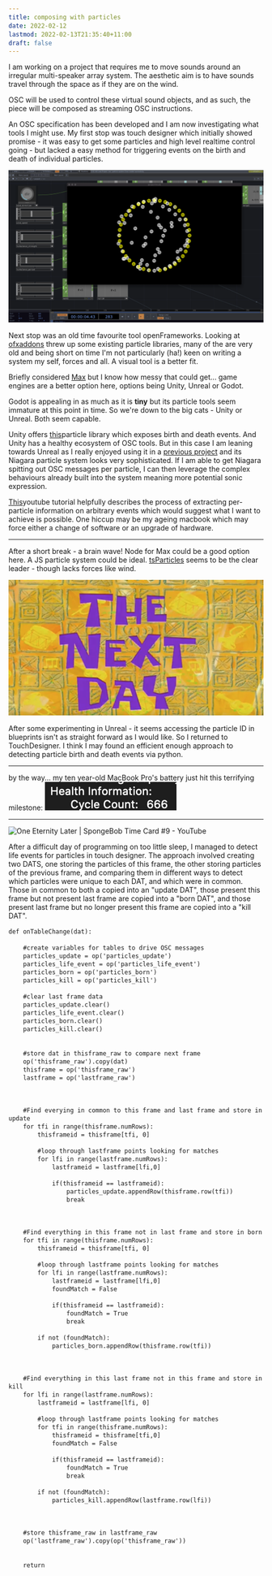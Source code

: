 ```yaml
---
title: composing with particles
date: 2022-02-12
lastmod: 2022-02-13T21:35:40+11:00
draft: false
---
```


I am working on a project that requires me to move sounds around an irregular multi-speaker array system.  The aesthetic aim is to have sounds travel through the space as if they are on the wind.

OSC will be used to control these virtual sound objects, and as such, the piece will be composed as streaming OSC instructions.

An OSC specification has been developed and I am now  investigating what tools I might use.  My first stop was touch designer which initially showed promise - it was easy to get some particles and high level realtime control going - but lacked a easy method for triggering events on the birth and death of individual particles.

![](assets/Pasted%20image%2020220213000243.png)

Next stop was an old time favourite tool openFrameworks.  Looking at [ofxaddons](ofxaddons.com) threw up some existing particle libraries, many of the are very old and being short on time I'm not particularly (ha!) keen on writing a system my self, forces and all.  A visual tool is a better fit.

Briefly considered [Max](cycling74.com) but I know how messy that could get... game engines are a better option here, options being Unity, Unreal or Godot.

Godot is appealing in as much as it is **tiny** but its particle tools seem immature at this point in time.  So we're down to the big cats - Unity or Unreal.  Both seem capable.  

Unity offers [this](https://assetstore.unity.com/packages/vfx/particles/participle-107695)particle library which exposes birth and death events.  And Unity has a healthy ecosystem of OSC tools.  But in this case I am leaning towards Unreal as I really enjoyed using it in a [previous project](https://zeal.co/projects/luminesce) and its Niagara particle system looks very sophisticated.  If I am able to get Niagara spitting out OSC messages per particle, I can then leverage the complex behaviours already built into the system meaning more potential sonic expression.

[This](https://www.youtube.com/watch?v=aA_8NLzbUTA&list=PLomQNLPOWtzYXU_pRIUVVEV9uY7bjENZ5&index=46)youtube tutorial helpfully describes the process of extracting per-particle information on arbitrary events which would suggest what I want to achieve is possible.  One hiccup may be my ageing macbook which may force either a change of software or an upgrade of hardware. 

---

After a short break - a brain wave!  Node for Max could be a good option here.  A JS particle system could be ideal.   [tsParticles](https://github.com/matteobruni/tsparticles) seems to be the clear leader - though lacks forces like wind.

![](assets/Pasted%20image%2020220213160333.png)

After some experimenting in Unreal - it seems accessing the particle ID in blueprints isn't as straight forward as I would like.  So I returned to TouchDesigner.  I think I may found an efficient enough approach to detecting particle birth and death events via python.

---

by the way... my ten year-old MacBook Pro's battery just hit this terrifying milestone:
![](assets/Pasted%20image%2020220213175547.png)

---

![One Eternity Later | SpongeBob Time Card #9 - YouTube](https://i.ytimg.com/vi/U7CZcd-UYmU/maxresdefault.jpg)

After a difficult day of programming on too little sleep, I managed to detect life events for particles in touch designer.  The approach involved creating two DATS, one storing the particles of this frame, the other storing particles of the previous frame, and comparing them in different ways to detect which particles were unique to each DAT, and which were in common.  Those in common to both a copied into an "update DAT", those present this frame but not present last frame are copied into a "born DAT", and those present last frame but no longer present this frame are copied into a "kill DAT".

```
def onTableChange(dat):

	#create variables for tables to drive OSC messages
	particles_update = op('particles_update')
	particles_life_event = op('particles_life_event')
	particles_born = op('particles_born')
	particles_kill = op('particles_kill')
	
	#clear last frame data
	particles_update.clear()
	particles_life_event.clear()
	particles_born.clear()
	particles_kill.clear()	


	#store dat in thisframe_raw to compare next frame
	op('thisframe_raw').copy(dat)	
	thisframe = op('thisframe_raw')
	lastframe = op('lastframe_raw')


		
	#Find everying in common to this frame and last frame and store in update
	for tfi in range(thisframe.numRows):
		thisframeid = thisframe[tfi, 0]

		#loop through lastframe points looking for matches
		for lfi in range(lastframe.numRows):
			lastframeid = lastframe[lfi,0]
			
			if(thisframeid == lastframeid):
				particles_update.appendRow(thisframe.row(tfi))	
				break	



	#Find everything in this frame not in last frame and store in born
	for tfi in range(thisframe.numRows):
		thisframeid = thisframe[tfi, 0]

		#loop through lastframe points looking for matches
		for lfi in range(lastframe.numRows):
			lastframeid = lastframe[lfi,0]
			foundMatch = False
			
			if(thisframeid == lastframeid):
				foundMatch = True
				break

		if not (foundMatch):
			particles_born.appendRow(thisframe.row(tfi))



	#Find everything in this last frame not in this frame and store in kill	
	for lfi in range(lastframe.numRows):
		lastframeid = lastframe[lfi, 0]

		#loop through lastframe points looking for matches
		for tfi in range(thisframe.numRows):
			thisframeid = thisframe[tfi,0]
			foundMatch = False
			
			if(thisframeid == lastframeid):
				foundMatch = True
				break

		if not (foundMatch):
			particles_kill.appendRow(lastframe.row(lfi))


	
	#store thisframe_raw in lastframe_raw
	op('lastframe_raw').copy(op('thisframe_raw'))
	
	
	return


```